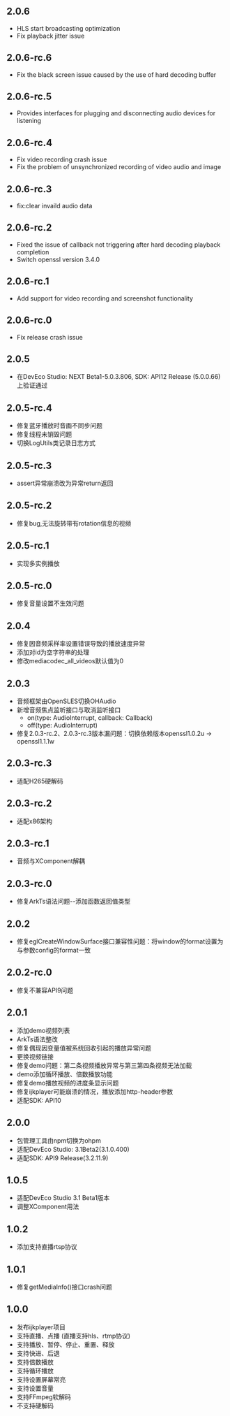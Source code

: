 ## 2.0.6
- HLS start broadcasting optimization
- Fix playback jitter issue

## 2.0.6-rc.6
- Fix the black screen issue caused by the use of hard decoding buffer

## 2.0.6-rc.5
- Provides interfaces for plugging and disconnecting audio devices for listening

## 2.0.6-rc.4
- Fix video recording crash issue
- Fix the problem of unsynchronized recording of video audio and image

## 2.0.6-rc.3
- fix:clear invaild audio data

## 2.0.6-rc.2
- Fixed the issue of callback not triggering after hard decoding playback completion
- Switch openssl version 3.4.0

## 2.0.6-rc.1
- Add support for video recording and screenshot functionality

## 2.0.6-rc.0
- Fix release crash issue

## 2.0.5
- 在DevEco Studio: NEXT Beta1-5.0.3.806, SDK: API12 Release (5.0.0.66)上验证通过

## 2.0.5-rc.4
- 修复蓝牙播放时音画不同步问题
- 修复线程未销毁问题
- 切换LogUtils类记录日志方式

## 2.0.5-rc.3
- assert异常崩溃改为异常return返回

## 2.0.5-rc.2
- 修复bug,无法旋转带有rotation信息的视频

## 2.0.5-rc.1
- 实现多实例播放

## 2.0.5-rc.0
- 修复音量设置不生效问题

## 2.0.4

- 修复因音频采样率设置错误导致的播放速度异常
- 添加对id为空字符串的处理
- 修改mediacodec_all_videos默认值为0

## 2.0.3

- 音频框架由OpenSLES切换OHAudio
- 新增音频焦点监听接口与取消监听接口
  - on(type: AudioInterrupt,  callback: Callback<InterruptEvent>)
  - off(type: AudioInterrupt)
- 修复2.0.3-rc.2、2.0.3-rc.3版本漏问题：切换依赖版本openssl1.0.2u -> openssl1.1.1w

## 2.0.3-rc.3

- 适配H265硬解码

## 2.0.3-rc.2

- 适配x86架构

## 2.0.3-rc.1

- 音频与XComponent解耦

## 2.0.3-rc.0
- 修复ArkTs语法问题--添加函数返回值类型

## 2.0.2
- 修复eglCreateWindowSurface接口兼容性问题：将window的format设置为与参数config的format一致

## 2.0.2-rc.0
- 修复不兼容API9问题

## 2.0.1
- 添加demo视频列表
- ArkTs语法整改
- 修复偶现因变量值被系统回收引起的播放异常问题
- 更换视频链接
- 修复demo问题：第二条视频播放异常与第三第四条视频无法加载
- demo添加循环播放、倍数播放功能
- 修复demo播放视频的进度条显示问题
- 修复ijkplayer可能崩溃的情况，播放添加http-header参数
- 适配SDK: API10

## 2.0.0
- 包管理工具由npm切换为ohpm
- 适配DevEco Studio: 3.1Beta2(3.1.0.400)
- 适配SDK: API9 Release(3.2.11.9)

## 1.0.5
- 适配DevEco Studio 3.1 Beta1版本
- 调整XComponent用法

## 1.0.2
- 添加支持直播rtsp协议

## 1.0.1
- 修复getMediaInfo()接口crash问题

## 1.0.0
- 发布ijkplayer项目
- 支持直播、点播 (直播支持hls、rtmp协议) 
- 支持播放、暂停、停止、重置、释放
- 支持快进、后退
- 支持倍数播放
- 支持循环播放
- 支持设置屏幕常亮
- 支持设置音量
- 支持FFmpeg软解码  
- 不支持硬解码

